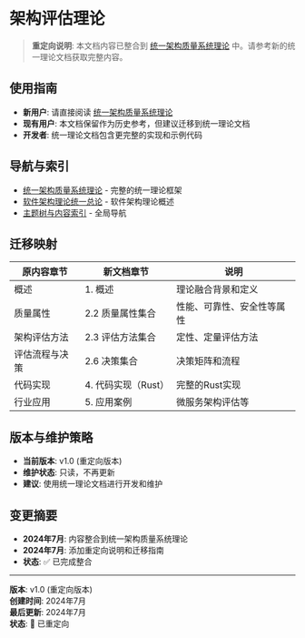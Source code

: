 # 架构评估理论

> **重定向说明**: 本文档内容已整合到 [统一架构质量系统理论](10-统一架构质量系统理论.md) 中。请参考新的统一理论文档获取完整内容。

## 使用指南

- **新用户**: 请直接阅读 [统一架构质量系统理论](10-统一架构质量系统理论.md)
- **现有用户**: 本文档保留作为历史参考，但建议迁移到统一理论文档
- **开发者**: 统一理论文档包含更完整的实现和示例代码

## 导航与索引

- [统一架构质量系统理论](10-统一架构质量系统理论.md) - 完整的统一理论框架
- [软件架构理论统一总论](00-软件架构理论统一总论.md) - 软件架构理论概述
- [主题树与内容索引](../../00-主题树与内容索引.md) - 全局导航

## 迁移映射

| 原内容章节 | 新文档章节 | 说明 |
|-----------|-----------|------|
| 概述 | 1. 概述 | 理论融合背景和定义 |
| 质量属性 | 2.2 质量属性集合 | 性能、可靠性、安全性等属性 |
| 架构评估方法 | 2.3 评估方法集合 | 定性、定量评估方法 |
| 评估流程与决策 | 2.6 决策集合 | 决策矩阵和流程 |
| 代码实现 | 4. 代码实现（Rust） | 完整的Rust实现 |
| 行业应用 | 5. 应用案例 | 微服务架构评估等 |

## 版本与维护策略

- **当前版本**: v1.0 (重定向版本)
- **维护状态**: 只读，不再更新
- **建议**: 使用统一理论文档进行开发和维护

## 变更摘要

- **2024年7月**: 内容整合到统一架构质量系统理论
- **2024年7月**: 添加重定向说明和迁移指南
- **状态**: ✅ 已完成整合

---

**版本**: v1.0 (重定向版本)  
**创建时间**: 2024年7月  
**最后更新**: 2024年7月  
**状态**: 🔄 已重定向
